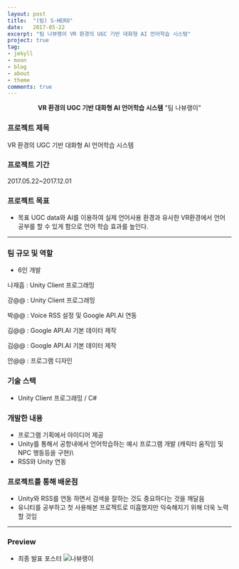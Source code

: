 ```yaml
---
layout: post
title:  "(팀) S-HERO"
date:   2017-05-22
excerpt: "팀 나뷰랭이 VR 환경의 UGC 기반 대화형 AI 언어학습 시스템"
project: true
tag:
- jekyll 
- moon
- blog
- about
- theme
comments: true
---
```


<center><b>VR 환경의 UGC 기반 대화형 AI 언어학습 시스템</b> "팀 나뷰랭이"</center>
     
### 프로젝트 제목
VR 환경의 UGC 기반 대화형 AI 언어학습 시스템

### 프로젝트 기간
2017.05.22~2017.12.01

### 프로젝트 목표
* 목표
	UGC data와 AI를 이용하여 실제 언어사용 환경과 유사한 VR환경에서 언어 공부를 할 수 있게 함으로 언어 학습 효과를 높인다.

---

### 팀 규모 및 역할
* 6인 개발

나재흠 : Unity Client 프로그래밍

강@@ : Unity Client 프로그래밍

박@@ : Voice RSS 설정 및 Google API.AI 연동

김@@ : Google API.AI 기본 데이터 제작

김@@ : Google API.AI 기본 데이터 제작

안@@ : 프로그램 디자인

### 기술 스택 
* Unity Client 프로그래밍 / C# 

### 개발한 내용
* 프로그램 기획에서 아이디어 제공
* Unity를 통해서 공항내에서 언어학습하는 예시 프로그램 개발 (캐릭터 움직임 및 NPC 행동등을 구현)\
* RSS와 Unity 연동

### 프로젝트를 통해 배운점
* Unity와 RSS를 연동 하면서 검색을 잘하는 것도 중요하다는 것을 깨달음
* 유니티를 공부하고 첫 사용해본 프로젝트로 미흡했지만 익숙해지기 위해 더욱 노력할 것임

---

### Preview

* 최종 발표 포스터
![나뷰랭이](https://user-images.githubusercontent.com/18138559/71557798-9e6eb700-2a8e-11ea-804d-b9ccc7150cbe.jpg)
